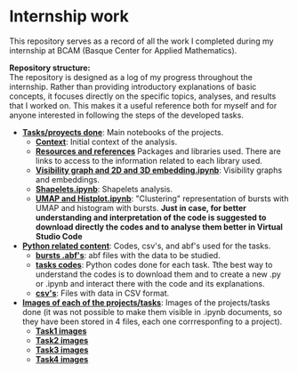 # Internship work
This repository serves as a record of all the work I completed during my internship at BCAM (Basque Center for Applied Mathematics).

**Repository structure:**  
The repository is designed as a log of my progress throughout the internship. Rather than providing introductory explanations of basic concepts, it focuses directly on the specific topics, analyses, and results that I worked on. This makes it a useful reference both for myself and for anyone interested in following the steps of the developed tasks.


- **[Tasks/proyects done](./task)**: Main notebooks of the projects.
  - **[Context](./task/1_context.md)**: Initial context of the analysis.
  - **[Resources and references](./task/2_Libraries_used.md)** Packages and libraries used. There are links to access to the information related to each library used.
  - **[Visibility graph and 2D and 3D embedding.ipynb](./task/2_Visibility_embedding_graph.ipynb)**: Visibility graphs and embeddings.
  - **[Shapelets.ipynb](./task/3_Shapelets.ipynb)**: Shapelets analysis.
  - **[UMAP and Histplot.ipynb](./task/4_histplot.ipynb)**: "Clustering" representation of bursts with UMAP and histogram with bursts.
      **Just in case, for better understanding and interpretation of the code is suggested to download directly the codes and to analyse them better in Virtual Studio Code**
- **[Python related content](.python)**: Codes, csv's, and abf's used for the tasks.
  - **[bursts .abf's](./python/bursting)**: abf files with the data to be studied.
  - **[tasks codes](./python/codes)**: Python codes done for each task. Tthe best way to understand the codes is to download them and to create a new .py or .ipynb and interact there with the code and its explanations.
  - **[csv's](./python/csv)**: Files with data in CSV format.
- **[Images of each of the projects/tasks](./Images_outputs)**: Images of the projects/tasks done (it was not possible to make them visible in .ipynb documents, so they have been stored in 4 files, each one corrresponfing to a project).
  - **[Task1 images](./Images_outputs/Task1)** 
  - **[Task2 images](./Images_outputs/Task2)**
  - **[Task3 images](./Images_outputs/Task3)**
  - **[Task4 images](./Images_outputs/Task4)** 
